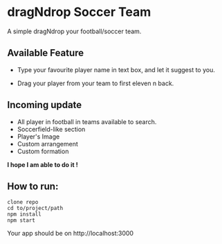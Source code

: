 # dragNdrop Soccer Team

A simple dragNdrop your football/soccer team.


## Available Feature

* Type your favourite player name in text box, and let it suggest to you.

* Drag your player from your team to first eleven n back.


## Incoming update
* All player in football in teams available to search.
* Soccerfield-like section
* Player's Image
* Custom arrangement
* Custom formation

**I hope I am able to do it !**

## How to run:
```
clone repo
cd to/project/path
npm install
npm start
```
Your app should be on http://localhost:3000

